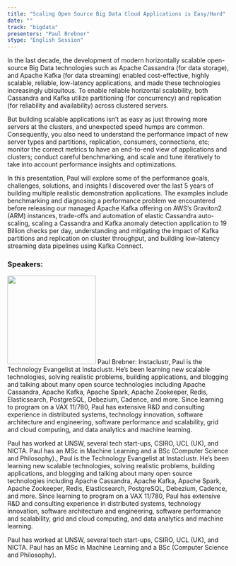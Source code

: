 ```yaml
---
title: "Scaling Open Source Big Data Cloud Applications is Easy/Hard"
date: "" 
track: "bigdata"
presenters: "Paul Brebner"
stype: "English Session"
---
```

In the last decade, the development of modern horizontally scalable open-source Big Data technologies such as Apache Cassandra (for data storage), and Apache Kafka (for data streaming) enabled cost-effective, highly scalable, reliable, low-latency applications, and made these technologies increasingly ubiquitous. To enable reliable horizontal scalability, both Cassandra and Kafka utilize partitioning (for concurrency) and replication (for reliability and availability) across clustered servers. 

But building scalable applications isn’t as easy as just throwing more servers at the clusters, and unexpected speed humps are common. Consequently, you also need to understand the performance impact of new server types and partitions, replication, consumers, connections, etc; monitor the correct metrics to have an end-to-end view of applications and clusters; conduct careful benchmarking, and scale and tune iteratively to take into account performance insights and optimizations. 

In this presentation, Paul will explore some of the performance goals, challenges, solutions, and insights I discovered over the last 5 years of building multiple realistic demonstration applications. The examples include benchmarking and diagnosing a performance problem we encountered before releasing our managed Apache Kafka offering on AWS’s Graviton2 (ARM) instances, trade-offs and automation of elastic Cassandra auto-scaling, scaling a Cassandra and Kafka anomaly detection application to 19 Billion checks per day, understanding and mitigating the impact of Kafka partitions and replication on cluster throughput, and building low-latency streaming data pipelines using Kafka Connect.
 ### Speakers: 
 <img src="images/speaker/1043.png" width="200" />
 Paul Brebner: Instaclustr, Paul is the Technology Evangelist at Instaclustr. He’s been learning new scalable technologies, solving realistic problems, building applications, and blogging and talking about many open source technologies including Apache Cassandra, Apache Kafka, Apache Spark, Apache Zookeeper, Redis, Elasticsearch, 
 PostgreSQL, Debezium, Cadence, and more. 
Since learning to program on a VAX 11/780, Paul has extensive R&D and consulting experience in distributed systems, technology innovation, software architecture and engineering, software performance and scalability, grid and cloud computing, and data analytics and machine learning.

Paul has worked at UNSW, several tech start-ups, CSIRO, UCL (UK), and NICTA. Paul has an MSc in Machine Learning and a BSc (Computer Science and Philosophy)., Paul is the Technology Evangelist at Instaclustr. He’s been learning new scalable technologies, solving realistic problems, building applications, and blogging and talking about many open source technologies including Apache Cassandra, Apache Kafka, Apache Spark, Apache Zookeeper, Redis, Elasticsearch, 
 PostgreSQL, Debezium, Cadence, and more. 
Since learning to program on a VAX 11/780, Paul has extensive R&D and consulting experience in distributed systems, technology innovation, software architecture and engineering, software performance and scalability, grid and cloud computing, and data analytics and machine learning.

Paul has worked at UNSW, several tech start-ups, CSIRO, UCL (UK), and NICTA. Paul has an MSc in Machine Learning and a BSc (Computer Science and Philosophy).
 